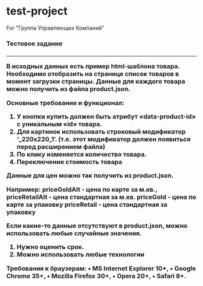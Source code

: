 # test-project
For "Группа Управляющих Компаний"

<h3>Тестовое задание<h3>
<hr>
В исходных данных есть пример html-шаблона товара. 
Необходимо отобразить на странице список товаров в момент загрузки страницы. Данные для каждого товара можно получить из файла product.json.

Основные требование и функционал:
1.	У кнопки купить должен быть атрибут «data-product-id» с уникальным «id» товара.
2.	Для картинок использовать строковый модификатор  ‘_220x220_1’. (т.е. этот модификатор должен появиться перед расширением файла)
3.	По клику изменяется количество товара. 
4.	Переключение стоимость товара 



Данные для цен можно так получить из product.json. 

Например:
priceGoldAlt - цена по карте за м.кв., 
priceRetailAlt - цена стандартная за м.кв.
priceGold - цена по карте за упаковку
priceRetail - цена стандартная за упаковку


Если какие-то данные отсутствуют в product.json, можно использовать любые случайные значения. 


1.	Нужно оценить срок.
2.	Можно использовать любые технологии


Требования к браузерам:
•	MS Internet Explorer 10+,
•	Google Chrome 35+,
•	Mozilla Firefox 30+,
•	Opera 20+,
•	Safari 8+.
